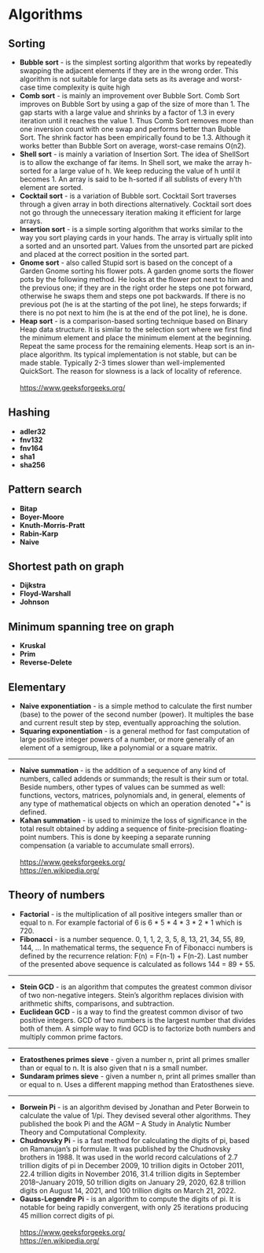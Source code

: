 # Algorithms
## Sorting
* <strong>Bubble sort</strong> - is the simplest sorting algorithm that works by repeatedly swapping the adjacent elements if they are in the wrong order. This algorithm is not suitable for large data sets as its average and worst-case time complexity is quite high
* <strong>Comb sort</strong> - is mainly an improvement over Bubble Sort. Comb Sort improves on Bubble Sort by using a gap of the size of more than 1. The gap starts with a large value and shrinks by a factor of 1.3 in every iteration until it reaches the value 1. Thus Comb Sort removes more than one inversion count with one swap and performs better than Bubble Sort. The shrink factor has been empirically found to be 1.3. Although it works better than Bubble Sort on average, worst-case remains O(n2).
* <strong>Shell sort</strong> - is mainly a variation of Insertion Sort. The idea of ShellSort is to allow the exchange of far items. In Shell sort, we make the array h-sorted for a large value of h. We keep reducing the value of h until it becomes 1. An array is said to be h-sorted if all sublists of every h’th element are sorted.
* <strong>Cocktail sort</strong> - is a variation of Bubble sort. Cocktail Sort traverses through a given array in both directions alternatively. Cocktail sort does not go through the unnecessary iteration making it efficient for large arrays.
* <strong>Insertion sort</strong> - is a simple sorting algorithm that works similar to the way you sort playing cards in your hands. The array is virtually split into a sorted and an unsorted part. Values from the unsorted part are picked and placed at the correct position in the sorted part.
* <strong>Gnome sort</strong> - also called Stupid sort is based on the concept of a Garden Gnome sorting his flower pots. A garden gnome sorts the flower pots by the following method. He looks at the flower pot next to him and the previous one; if they are in the right order he steps one pot forward, otherwise he swaps them and steps one pot backwards. If there is no previous pot (he is at the starting of the pot line), he steps forwards; if there is no pot next to him (he is at the end of the pot line), he is done.
* <strong>Heap sort</strong> - is a comparison-based sorting technique based on Binary Heap data structure. It is similar to the selection sort where we first find the minimum element and place the minimum element at the beginning. Repeat the same process for the remaining elements. Heap sort is an in-place algorithm. Its typical implementation is not stable, but can be made stable. Typically 2-3 times slower than well-implemented QuickSort.  The reason for slowness is a lack of locality of reference.
<br><br>https://www.geeksforgeeks.org/
## Hashing
* <strong>adler32</strong>
* <strong>fnv132</strong>
* <strong>fnv164</strong>
* <strong>sha1</strong>
* <strong>sha256</strong>
## Pattern search
* <strong>Bitap</strong>
* <strong>Boyer-Moore</strong>
* <strong>Knuth-Morris-Pratt</strong>
* <strong>Rabin-Karp</strong>
* <strong>Naive</strong>
## Shortest path on graph
* <strong>Dijkstra</strong>
* <strong>Floyd-Warshall</strong>
* <strong>Johnson</strong>
## Minimum spanning tree on graph
* <strong>Kruskal</strong>
* <strong>Prim</strong>
* <strong>Reverse-Delete</strong>
## Elementary
* <strong>Naive exponentiation</strong> - is a simple method to calculate the first number (base) to the power of the second number (power). It multiples the base and current result step by step, eventually approaching the solution.
* <strong>Squaring exponentiation</strong> - is a general method for fast computation of large positive integer powers of a number, or more generally of an element of a semigroup, like a polynomial or a square matrix.
---
* <strong>Naive summation</strong> - is the addition of a sequence of any kind of numbers, called addends or summands; the result is their sum or total. Beside numbers, other types of values can be summed as well: functions, vectors, matrices, polynomials and, in general, elements of any type of mathematical objects on which an operation denoted "+" is defined.
* <strong>Kahan summation</strong> - is used to minimize the loss of significance in the total result obtained by adding a sequence of finite-precision floating-point numbers. This is done by keeping a separate running compensation (a variable to accumulate small errors).
<br><br>https://www.geeksforgeeks.org/
<br>https://en.wikipedia.org/
## Theory of numbers
* <strong>Factorial</strong> - is the multiplication of all positive integers smaller than or equal to n. For example factorial of 6 is 6 * 5 * 4 * 3 * 2 * 1 which is 720. 
* <strong>Fibonacci</strong> - is a number sequence. 0, 1, 1, 2, 3, 5, 8, 13, 21, 34, 55, 89, 144, ... In mathematical terms, the sequence Fn of Fibonacci numbers is defined by the recurrence relation: F(n) = F(n-1) + F(n-2). Last number of the presented above sequence is calculated as follows 144 = 89 + 55. 
---
* <strong>Stein GCD</strong> - is an algorithm that computes the greatest common divisor of two non-negative integers. Stein’s algorithm replaces division with arithmetic shifts, comparisons, and subtraction.
* <strong>Euclidean GCD</strong> - is a way to find the greatest common divisor of two positive integers. GCD of two numbers is the largest number that divides both of them. A simple way to find GCD is to factorize both numbers and multiply common prime factors.
---
* <strong>Eratosthenes primes sieve</strong> - given a number n, print all primes smaller than or equal to n. It is also given that n is a small number. 
* <strong>Sundaram primes sieve</strong> - given a number n, print all primes smaller than or equal to n. Uses a different mapping method than Eratosthenes sieve.
---
* <strong>Borwein Pi</strong> - is an algorithm devised by Jonathan and Peter Borwein to calculate the value of 1/pi. They devised several other algorithms. They published the book Pi and the AGM – A Study in Analytic Number Theory and Computational Complexity.
* <strong>Chudnovsky Pi</strong> - is a fast method for calculating the digits of pi, based on Ramanujan’s pi formulae. It was published by the Chudnovsky brothers in 1988. It was used in the world record calculations of 2.7 trillion digits of pi in December 2009, 10 trillion digits in October 2011, 22.4 trillion digits in November 2016, 31.4 trillion digits in September 2018–January 2019, 50 trillion digits on January 29, 2020, 62.8 trillion digits on August 14, 2021, and 100 trillion digits on March 21, 2022.
* <strong>Gauss-Legendre Pi</strong> - is an algorithm to compute the digits of pi. It is notable for being rapidly convergent, with only 25 iterations producing 45 million correct digits of pi.
<br><br>https://www.geeksforgeeks.org/
<br>https://en.wikipedia.org/